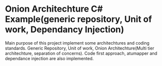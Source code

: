 # Onion Architechture C# Example(generic repository, Unit of work, Dependancy Injection)
Main purpose of this project implement some architechtures and coding standards.
Generic Repository, Unit of work, Onion Architechture(Multi tier architechture, separation of concerns).
Code first approach, atumapper and dependance injection are also implemented.

